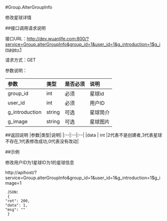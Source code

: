 #Group.AlterGroupInfo

修改星球详情

##接口调用请求说明

接口URL：http://dev.wuanlife.com:800/?service=Group.alterGroupInfo&group_id=1&user_id=1&g_introduction=1$g_image=1

请求方式：GET

参数说明：

|参数|类型|是否必须|说明|
|:--|:--|:--|:--|
|group_id|int|必须|星球id|
|user_id|int|必须|用户ID|
|g_introduction|string|可选|星球简介|
|g_image|string|可选|星球图片|

##返回说明
|参数|类型|说明|
|:--|:--|:--|
|data	|	int	|2代表不是创建者,3代表星球不存在,1代表修改成功,0代表没有改动|


##示例

修改用户ID为1星球ID为1的星球信息

http://apihost/?service=Group.alterGroupInfo&group_id=1&user_id=1&g_introduction=1$g_image=1

     JSON:
     {
    "ret": 200,
    "data": 1,
    "msg": ""
     }
